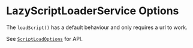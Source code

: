 # LazyScriptLoaderService Options
The `loadScript()` has a default behaviour and only requires a url to work.

See [`ScriptLoadOptions`](https://dev.azure.com/BeSpunky/BeSpunky%20Libraries/_git/angular-zen?path=%2Fprojects%2Fbespunky%2Fangular-zen%2Fsrc%2Flib%2Floader%2FLazyScriptLoader%2Fscript-load-options.ts&version=GBmaster) for API.